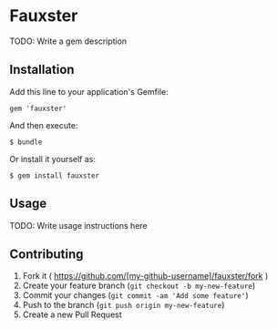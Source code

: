 # Fauxster

TODO: Write a gem description

## Installation

Add this line to your application's Gemfile:

    gem 'fauxster'

And then execute:

    $ bundle

Or install it yourself as:

    $ gem install fauxster

## Usage

TODO: Write usage instructions here

## Contributing

1. Fork it ( https://github.com/[my-github-username]/fauxster/fork )
2. Create your feature branch (`git checkout -b my-new-feature`)
3. Commit your changes (`git commit -am 'Add some feature'`)
4. Push to the branch (`git push origin my-new-feature`)
5. Create a new Pull Request
